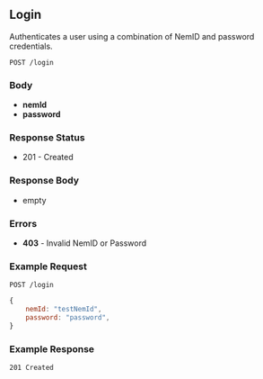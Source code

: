 ## Login
Authenticates a user using a combination of
NemID and password credentials.

`POST /login`

### Body
- **nemId**
- **password**

### Response Status
- 201 - Created

### Response Body
- empty

### Errors
- **403** - Invalid NemID or Password

### Example Request
`POST /login`

```javascript
{
    nemId: "testNemId",
    password: "password",
}
```

### Example Response
`201 Created`

